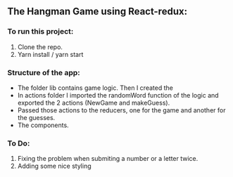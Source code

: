 ## The Hangman Game using React-redux:

### To run this project:
1. Clone the repo.
2. Yarn install / yarn start

### Structure of the app:
- The folder lib contains game logic. Then I created the 
- In actions folder I imported the randomWord function of the logic and exported the 2 actions (NewGame and makeGuess).
- Passed those actions to the reducers, one for the game and another for the guesses.
- The components. 

### To Do:
1. Fixing the problem when submiting a number or a letter twice.
2. Adding some nice styling
